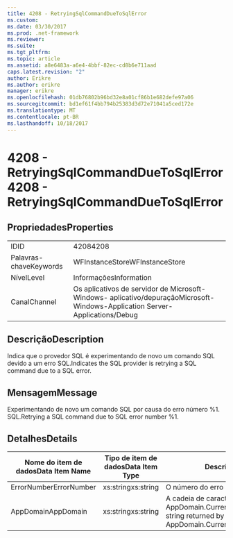 ```yaml
---
title: 4208 - RetryingSqlCommandDueToSqlError
ms.custom: 
ms.date: 03/30/2017
ms.prod: .net-framework
ms.reviewer: 
ms.suite: 
ms.tgt_pltfrm: 
ms.topic: article
ms.assetid: a8e6483a-a6e4-4bbf-82ec-cd8b6e711aad
caps.latest.revision: "2"
author: Erikre
ms.author: erikre
manager: erikre
ms.openlocfilehash: 01db76802b96bd32e8a01cf86b1e682defe97a06
ms.sourcegitcommit: bd1ef61f4bb794b25383d3d72e71041a5ced172e
ms.translationtype: MT
ms.contentlocale: pt-BR
ms.lasthandoff: 10/18/2017
---
```

# <a name="4208---retryingsqlcommandduetosqlerror"></a><span data-ttu-id="9ce89-102">4208 - RetryingSqlCommandDueToSqlError</span><span class="sxs-lookup"><span data-stu-id="9ce89-102">4208 - RetryingSqlCommandDueToSqlError</span></span>
## <a name="properties"></a><span data-ttu-id="9ce89-103">Propriedades</span><span class="sxs-lookup"><span data-stu-id="9ce89-103">Properties</span></span>  
  
|||  
|-|-|  
|<span data-ttu-id="9ce89-104">ID</span><span class="sxs-lookup"><span data-stu-id="9ce89-104">ID</span></span>|<span data-ttu-id="9ce89-105">4208</span><span class="sxs-lookup"><span data-stu-id="9ce89-105">4208</span></span>|  
|<span data-ttu-id="9ce89-106">Palavras-chave</span><span class="sxs-lookup"><span data-stu-id="9ce89-106">Keywords</span></span>|<span data-ttu-id="9ce89-107">WFInstanceStore</span><span class="sxs-lookup"><span data-stu-id="9ce89-107">WFInstanceStore</span></span>|  
|<span data-ttu-id="9ce89-108">Nível</span><span class="sxs-lookup"><span data-stu-id="9ce89-108">Level</span></span>|<span data-ttu-id="9ce89-109">Informações</span><span class="sxs-lookup"><span data-stu-id="9ce89-109">Information</span></span>|  
|<span data-ttu-id="9ce89-110">Canal</span><span class="sxs-lookup"><span data-stu-id="9ce89-110">Channel</span></span>|<span data-ttu-id="9ce89-111">Os aplicativos de servidor de Microsoft-Windows- aplicativo/depuração</span><span class="sxs-lookup"><span data-stu-id="9ce89-111">Microsoft-Windows-Application Server-Applications/Debug</span></span>|  
  
## <a name="description"></a><span data-ttu-id="9ce89-112">Descrição</span><span class="sxs-lookup"><span data-stu-id="9ce89-112">Description</span></span>  
 <span data-ttu-id="9ce89-113">Indica que o provedor SQL é experimentando de novo um comando SQL devido a um erro SQL.</span><span class="sxs-lookup"><span data-stu-id="9ce89-113">Indicates the SQL provider is retrying a SQL command due to a SQL error.</span></span>  
  
## <a name="message"></a><span data-ttu-id="9ce89-114">Mensagem</span><span class="sxs-lookup"><span data-stu-id="9ce89-114">Message</span></span>  
 <span data-ttu-id="9ce89-115">Experimentando de novo um comando SQL por causa do erro número %1. SQL.</span><span class="sxs-lookup"><span data-stu-id="9ce89-115">Retrying a SQL command due to SQL error number %1.</span></span>  
  
## <a name="details"></a><span data-ttu-id="9ce89-116">Detalhes</span><span class="sxs-lookup"><span data-stu-id="9ce89-116">Details</span></span>  
  
|<span data-ttu-id="9ce89-117">Nome do item de dados</span><span class="sxs-lookup"><span data-stu-id="9ce89-117">Data Item Name</span></span>|<span data-ttu-id="9ce89-118">Tipo de item de dados</span><span class="sxs-lookup"><span data-stu-id="9ce89-118">Data Item Type</span></span>|<span data-ttu-id="9ce89-119">Descrição</span><span class="sxs-lookup"><span data-stu-id="9ce89-119">Description</span></span>|  
|--------------------|--------------------|-----------------|  
|<span data-ttu-id="9ce89-120">ErrorNumber</span><span class="sxs-lookup"><span data-stu-id="9ce89-120">ErrorNumber</span></span>|<span data-ttu-id="9ce89-121">xs:string</span><span class="sxs-lookup"><span data-stu-id="9ce89-121">xs:string</span></span>|<span data-ttu-id="9ce89-122">O número do erro SQL.</span><span class="sxs-lookup"><span data-stu-id="9ce89-122">The SQL error number.</span></span>|  
|<span data-ttu-id="9ce89-123">AppDomain</span><span class="sxs-lookup"><span data-stu-id="9ce89-123">AppDomain</span></span>|<span data-ttu-id="9ce89-124">xs:string</span><span class="sxs-lookup"><span data-stu-id="9ce89-124">xs:string</span></span>|<span data-ttu-id="9ce89-125">A cadeia de caracteres retornada por AppDomain.CurrentDomain.FriendlyName.</span><span class="sxs-lookup"><span data-stu-id="9ce89-125">The string returned by AppDomain.CurrentDomain.FriendlyName.</span></span>|
